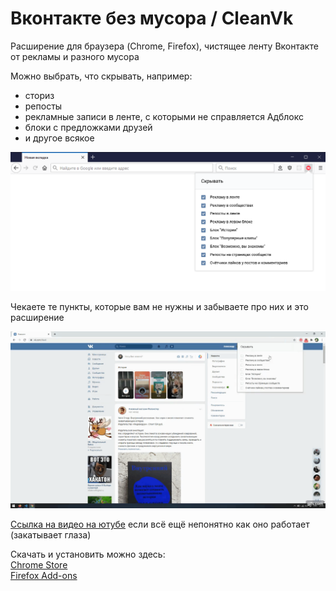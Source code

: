 # Вконтакте без мусора / CleanVk 

Расширение для браузера (Chrome, Firefox), чистящее ленту Вконтакте от рекламы и разного мусора

Можно выбрать, что скрывать, например:
- сториз
- репосты
- рекламные записи в ленте, с которыми не справляется Адблокс
- блоки с предложками друзей
- и другое всякое

![Окно расширения](/!imagesForReadme/popup.jpg "Окно расширения")  

Чекаете те пункты, которые вам не нужны и забываете про них и это расширение  

![Гифка](/!imagesForReadme/sample.gif "Гифка")



[Ссылка на видео на ютубе](https://youtu.be/H0pR55X42uw) если всё ещё непонятно как оно работает (закатывает глаза)

Скачать и установить можно здесь:  
[Chrome Store](https://chrome.google.com/webstore/detail/%D0%B2%D0%BA%D0%BE%D0%BD%D1%82%D0%B0%D0%BA%D1%82%D0%B5-%D0%B1%D0%B5%D0%B7-%D0%BC%D1%83%D1%81%D0%BE%D1%80%D0%B0/bkcconijccndihkbbhdobodfikkcpkoi)  
[Firefox Add-ons](https://addons.mozilla.org/ru/firefox/addon/cleanvk/) 
